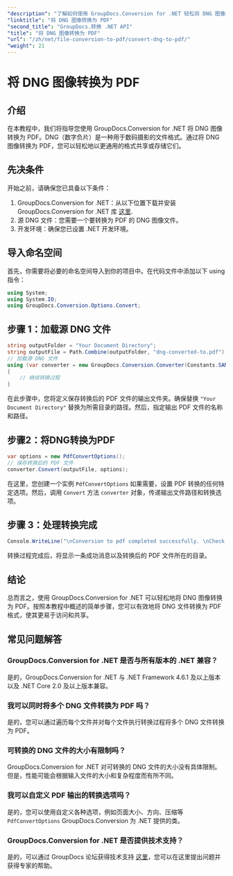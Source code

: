 ```yaml
---
"description": "了解如何使用 GroupDocs.Conversion for .NET 轻松将 DNG 图像转换为 PDF。按照我们的分步指南，实现无缝转换。"
"linktitle": "将 DNG 图像转换为 PDF"
"second_title": "GroupDocs.转换 .NET API"
"title": "将 DNG 图像转换为 PDF"
"url": "/zh/net/file-conversion-to-pdf/convert-dng-to-pdf/"
"weight": 21
---
```


# 将 DNG 图像转换为 PDF

## 介绍
在本教程中，我们将指导您使用 GroupDocs.Conversion for .NET 将 DNG 图像转换为 PDF。DNG（数字负片）是一种用于数码摄影的文件格式。通过将 DNG 图像转换为 PDF，您可以轻松地以更通用的格式共享或存储它们。
## 先决条件
开始之前，请确保您已具备以下条件：
1. GroupDocs.Conversion for .NET：从以下位置下载并安装 GroupDocs.Conversion for .NET 库 [这里](https://releases。groupdocs.com/conversion/net/).
2. 源 DNG 文件：您需要一个要转换为 PDF 的 DNG 图像文件。
3. 开发环境：确保您已设置 .NET 开发环境。

## 导入命名空间
首先，你需要将必要的命名空间导入到你的项目中。在代码文件中添加以下 using 指令：
```csharp
using System;
using System.IO;
using GroupDocs.Conversion.Options.Convert;
```
## 步骤 1：加载源 DNG 文件
```csharp
string outputFolder = "Your Document Directory";
string outputFile = Path.Combine(outputFolder, "dng-converted-to.pdf");
// 加载源 DNG 文件
using (var converter = new GroupDocs.Conversion.Converter(Constants.SAMPLE_DNG))
{
    // 继续转换过程
}
```
在此步骤中，您将定义保存转换后的 PDF 文件的输出文件夹。确保替换 `"Your Document Directory"` 替换为所需目录的路径。然后，指定输出 PDF 文件的名称和路径。
## 步骤2：将DNG转换为PDF
```csharp
var options = new PdfConvertOptions();
// 保存转换后的 PDF 文件
converter.Convert(outputFile, options);
```
在这里，您创建一个实例 `PdfConvertOptions` 如果需要，设置 PDF 转换的任何特定选项。然后，调用 `Convert` 方法 `converter` 对象，传递输出文件路径和转换选项。
## 步骤 3：处理转换完成
```csharp
Console.WriteLine("\nConversion to pdf completed successfully. \nCheck output in {0}", outputFolder);
```
转换过程完成后，将显示一条成功消息以及转换后的 PDF 文件所在的目录。

## 结论
总而言之，使用 GroupDocs.Conversion for .NET 可以轻松地将 DNG 图像转换为 PDF。按照本教程中概述的简单步骤，您可以有效地将 DNG 文件转换为 PDF 格式，使其更易于访问和共享。
## 常见问题解答
### GroupDocs.Conversion for .NET 是否与所有版本的 .NET 兼容？
是的，GroupDocs.Conversion for .NET 与 .NET Framework 4.6.1 及以上版本以及 .NET Core 2.0 及以上版本兼容。
### 我可以同时将多个 DNG 文件转换为 PDF 吗？
是的，您可以通过遍历每个文件并对每个文件执行转换过程将多个 DNG 文件转换为 PDF。
### 可转换的 DNG 文件的大小有限制吗？
GroupDocs.Conversion for .NET 对可转换的 DNG 文件的大小没有具体限制。但是，性能可能会根据输入文件的大小和复杂程度而有所不同。
### 我可以自定义 PDF 输出的转换选项吗？
是的，您可以使用自定义各种选项，例如页面大小、方向、压缩等 `PdfConvertOptions` GroupDocs.Conversion 为 .NET 提供的类。
### GroupDocs.Conversion for .NET 是否提供技术支持？
是的，可以通过 GroupDocs 论坛获得技术支持 [这里](https://forum.groupdocs.com/c/conversion/11)，您可以在这里提出问题并获得专家的帮助。